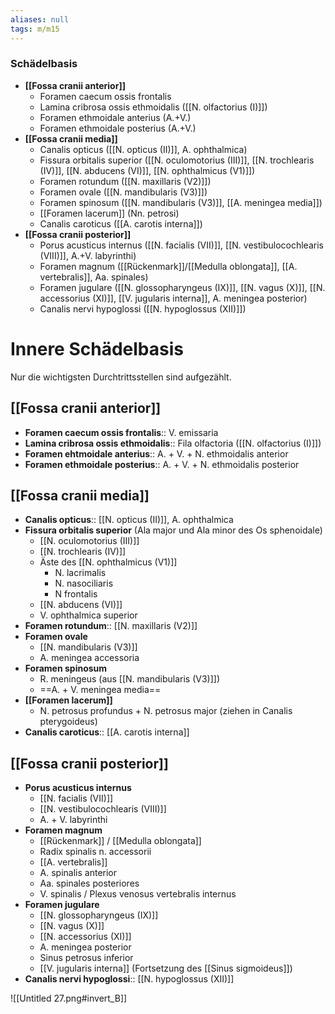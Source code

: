 ```yaml
---
aliases: null
tags: m/m15
---
```

### Schädelbasis 
- **[[Fossa cranii anterior]]**
	- Foramen caecum ossis frontalis
	- Lamina cribrosa ossis ethmoidalis ([[N. olfactorius (I)]])
	- Foramen ethmoidale anterius (A.+V.)
	- Foramen ethmoidale posterius (A.+V.)
- **[[Fossa cranii media]]**
	- Canalis opticus ([[N. opticus (II)]], A. ophthalmica)
	- Fissura orbitalis superior ([[N. oculomotorius (III)]], [[N. trochlearis (IV)]], [[N. abducens (VI)]], [[N. ophthalmicus (V1)]])
	- Foramen rotundum ([[N. maxillaris (V2)]])
	- Foramen ovale ([[N. mandibularis (V3)]])
	- Foramen spinosum ([[N. mandibularis (V3)]], [[A. meningea media]])
	- [[Foramen lacerum]] (Nn. petrosi)
	- Canalis caroticus ([[A. carotis interna]])
- **[[Fossa cranii posterior]]**
	- Porus acusticus internus ([[N. facialis (VII)]], [[N. vestibulocochlearis (VIII)]], A.+V. labyrinthi)
	- Foramen magnum ([[Rückenmark]]/[[Medulla oblongata]], [[A. vertebralis]], Aa. spinales)
	- Foramen jugulare ([[N. glossopharyngeus (IX)]], [[N. vagus (X)]], [[N. accessorius (XI)]], [[V. jugularis interna]], A. meningea posterior)
	- Canalis nervi hypoglossi ([[N. hypoglossus (XII)]])

# Innere Schädelbasis
Nur die wichtigsten Durchtrittsstellen sind aufgezählt.
## [[Fossa cranii anterior]]
- **Foramen caecum ossis frontalis**:: V. emissaria
- **Lamina cribrosa ossis ethmoidalis**:: Fila olfactoria ([[N. olfactorius (I)]])
- **Foramen ehtmoidale anterius**:: A. + V. + N. ethmoidalis anterior
- **Foramen ethmoidale posterius**:: A. + V. + N. ethmoidalis posterior

## [[Fossa cranii media]]
- **Canalis opticus**:: [[N. opticus (II)]], A. ophthalmica
- **Fissura orbitalis superior** (Ala major und Ala minor des Os sphenoidale)
	- [[N. oculomotorius (III)]]
	- [[N. trochlearis (IV)]]
	- Äste des [[N. ophthalmicus (V1)]]
		- N. lacrimalis
		- N. nasociliaris
		- N frontalis
	- [[N. abducens (VI)]]
	- V. ophthalmica superior
- **Foramen rotundum**:: [[N. maxillaris (V2)]]
- **Foramen ovale**
	- [[N. mandibularis (V3)]]
	- A. meningea accessoria
- **Foramen spinosum**
	- R. meningeus (aus [[N. mandibularis (V3)]])
	- ==A. + V. meningea media==
- **[[Foramen lacerum]]**
	- N. petrosus profundus + N. petrosus major (ziehen in Canalis pterygoideus)
- **Canalis caroticus**:: [[A. carotis interna]]
## [[Fossa cranii posterior]]
- **Porus acusticus internus**
	- [[N. facialis (VII)]]
	- [[N. vestibulocochlearis (VIII)]]
	- A. + V. labyrinthi
- **Foramen magnum**
	- [[Rückenmark]] / [[Medulla oblongata]]
	- Radix spinalis n. accessorii
	- [[A. vertebralis]]
	- A. spinalis anterior
	- Aa. spinales posteriores
	- V. spinalis / Plexus venosus vertebralis internus
- **Foramen jugulare**
	- [[N. glossopharyngeus (IX)]]
	- [[N. vagus (X)]]
	- [[N. accessorius (XI)]]
	- A. meningea posterior
	- Sinus petrosus inferior
	- [[V. jugularis interna]] (Fortsetzung des [[Sinus sigmoideus]])
- **Canalis nervi hypoglossi**:: [[N. hypoglossus (XII)]]



![[Untitled 27.png#invert_B]]